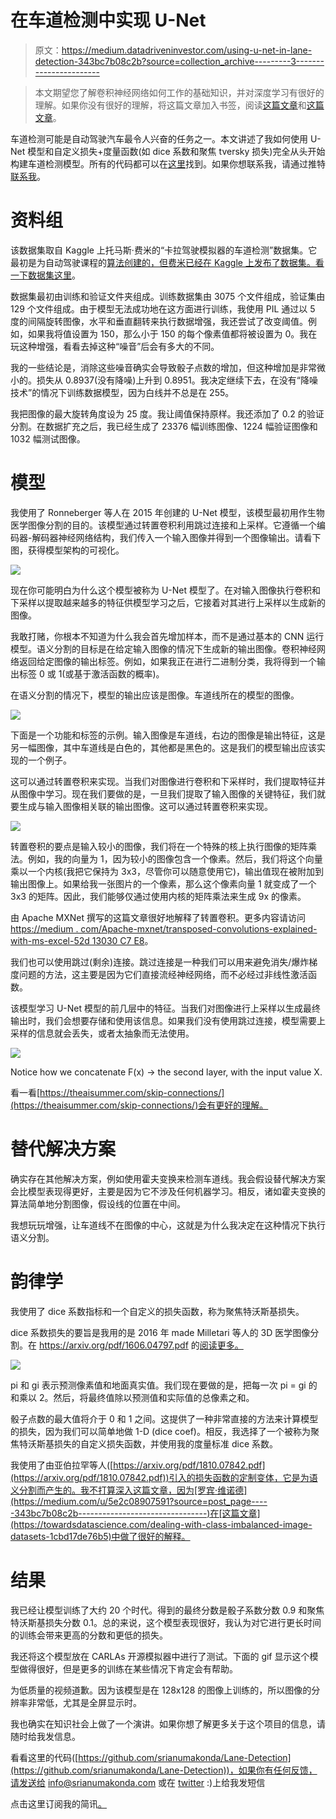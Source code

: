 # 在车道检测中实现 U-Net

> 原文：<https://medium.datadriveninvestor.com/using-u-net-in-lane-detection-343bc7b08c2b?source=collection_archive---------3----------------------->

> 本文期望您了解卷积神经网络如何工作的基础知识，并对深度学习有很好的理解。如果你没有很好的理解，将这篇文章加入书签，阅读[这篇文章](https://medium.com/datadriveninvestor/how-you-can-figure-out-your-teachers-age-without-embarrassing-yourself-f4f4363113d6)和[这篇文章](https://medium.com/analytics-vidhya/the-ultimate-ai-textbook-dc2cf5dfe755)。

车道检测可能是自动驾驶汽车最令人兴奋的任务之一。本文讲述了我如何使用 U-Net 模型和自定义损失+度量函数(如 dice 系数和聚焦 tversky 损失)完全从头开始构建车道检测模型。所有的代码都可以在[这里](https://github.com/srianumakonda/Lane-Detection)找到。如果你想联系我，请通过推特[联系我](https://twitter.com/srianumakonda)。

# 资料组

该数据集取自 Kaggle 上托马斯·费米的“卡拉驾驶模拟器的车道检测”数据集。它最初是为自动驾驶课程的[算法创建的，但费米已经在 Kaggle 上发布了数据集。看一下数据集](https://thomasfermi.github.io/Algorithms-for-Automated-Driving/Introduction/intro.html)[这里](https://www.kaggle.com/thomasfermi/lane-detection-for-carla-driving-simulator)。

数据集最初由训练和验证文件夹组成。训练数据集由 3075 个文件组成，验证集由 129 个文件组成。由于模型无法成功地在这方面进行训练，我使用 PIL 通过以 5 度的间隔旋转图像，水平和垂直翻转来执行数据增强，我还尝试了改变阈值。例如，如果我将值设置为 150，那么小于 150 的每个像素值都将被设置为 0。我在玩这种增强，看看去掉这种“噪音”后会有多大的不同。

我的一些结论是，消除这些噪音确实会导致骰子点数的增加，但这种增加是非常微小的。损失从 0.8937(没有降噪)上升到 0.8951。我决定继续下去，在没有“降噪技术”的情况下训练数据模型，因为白线并不总是在 255。

我把图像的最大旋转角度设为 25 度。我让阈值保持原样。我还添加了 0.2 的验证分割。在数据扩充之后，我已经生成了 23376 幅训练图像、1224 幅验证图像和 1032 幅测试图像。

# 模型

我使用了 Ronneberger 等人在 2015 年创建的 U-Net 模型，该模型最初用作生物医学图像分割的目的。该模型通过转置卷积利用跳过连接和上采样。它遵循一个编码器-解码器神经网络结构，我们传入一个输入图像并得到一个图像输出。请看下图，获得模型架构的可视化。

![](img/342f2c88bc2f14bea027a44026df8a50.png)

现在你可能明白为什么这个模型被称为 U-Net 模型了。在对输入图像执行卷积和下采样以提取越来越多的特征供模型学习之后，它接着对其进行上采样以生成新的图像。

我敢打赌，你根本不知道为什么我会首先增加样本，而不是通过基本的 CNN 运行模型。语义分割的目标是在给定输入图像的情况下生成新的输出图像。卷积神经网络返回给定图像的输出标签。例如，如果我正在进行二进制分类，我将得到一个输出标签 0 或 1(或基于激活函数的概率)。

在语义分割的情况下，模型的输出应该是图像。车道线所在的模型的图像。

![](img/034ba55b3924a7c12bb6cdba6cc739d1.png)

下面是一个功能和标签的示例。输入图像是车道线，右边的图像是输出特征，这是另一幅图像，其中车道线是白色的，其他都是黑色的。这是我们的模型输出应该实现的一个例子。

这可以通过转置卷积来实现。当我们对图像进行卷积和下采样时，我们提取特征并从图像中学习。现在我们要做的是，一旦我们提取了输入图像的关键特征，我们就要生成与输入图像相关联的输出图像。这可以通过转置卷积来实现。

![](img/e3a64eeab2920375a9e52ee45324aee5.png)

转置卷积的要点是输入较小的图像，我们将在一个特殊的核上执行图像的矩阵乘法。例如，我的向量为 1，因为较小的图像包含一个像素。然后，我们将这个向量乘以一个内核(我把它保持为 3x3，尽管你可以随意使用它)，输出值现在被附加到输出图像上。如果给我一张图片的一个像素，那么这个像素向量 1 就变成了一个 3x3 的矩阵。因此，我们能够仅通过使用内核的矩阵乘法来生成 9x 的像素。

由 Apache MXNet 撰写的这篇文章很好地解释了转置卷积。更多内容请访问[https://medium . com/Apache-mxnet/transposed-convolutions-explained-with-ms-excel-52d 13030 C7 E8](https://medium.com/apache-mxnet/transposed-convolutions-explained-with-ms-excel-52d13030c7e8)。

我们也可以使用跳过(剩余)连接。跳过连接是一种我们可以用来避免消失/爆炸梯度问题的方法，这主要是因为它们直接流经神经网络，而不必经过非线性激活函数。

该模型学习 U-Net 模型的前几层中的特征。当我们对图像进行上采样以生成最终输出时，我们会想要存储和使用该信息。如果我们没有使用跳过连接，模型需要上采样的信息就会丢失，或者太抽象而无法使用。

![](img/35540daa128bf5e2bbd4f34b3e6c14c0.png)

Notice how we concatenate F(x) → the second layer, with the input value X.

看一看[https://theaisummer.com/skip-connections/](https://theaisummer.com/skip-connections/)会有更好的理解。

# 替代解决方案

确实存在其他解决方案，例如使用霍夫变换来检测车道线。我会假设替代解决方案会比模型表现得更好，主要是因为它不涉及任何机器学习。相反，诸如霍夫变换的算法简单地分割图像，假设线的位置在中间。

我想玩玩增强，让车道线不在图像的中心，这就是为什么我决定在这种情况下执行语义分割。

# 韵律学

我使用了 dice 系数指标和一个自定义的损失函数，称为聚焦特沃斯基损失。

dice 系数损失的要旨是我用的是 2016 年 made Milletari 等人的 3D 医学图像分割。在 https://arxiv.org/pdf/1606.04797.pdf 的[阅读更多。](https://arxiv.org/pdf/1606.04797.pdf)

![](img/ff1a826f9848beb8a2b34869d436654b.png)

pi 和 gi 表示预测像素值和地面真实值。我们现在要做的是，把每一次 pi = gi 的和乘以 2。然后，将最终值除以预测值和实际值的总像素之和。

骰子点数的最大值将介于 0 和 1 之间。这提供了一种非常直接的方法来计算模型的损失，因为我们可以简单地做 1-D (dice coef)。相反，我选择了一个被称为聚焦特沃斯基损失的自定义损失函数，并使用我的度量标准 dice 系数。

我使用了由亚伯拉罕等人([https://arxiv.org/pdf/1810.07842.pdf](https://arxiv.org/pdf/1810.07842.pdf))引入的损失函数的定制变体，它是为语义分割而产生的。我不打算深入这篇文章，因为[罗宾·维诺德](https://medium.com/u/5e2c08907591?source=post_page-----343bc7b08c2b--------------------------------)在[这篇文章](https://towardsdatascience.com/dealing-with-class-imbalanced-image-datasets-1cbd17de76b5)中做了很好的解释。

# 结果

我已经让模型训练了大约 20 个时代。得到的最终分数是骰子系数分数 0.9 和聚焦特沃斯基损失分数 0.1。总的来说，这个模型表现很好，我认为对它进行更长时间的训练会带来更高的分数和更低的损失。

我还将这个模型放在 CARLAs 开源模拟器中进行了测试。下面的 gif 显示这个模型做得很好，但是更多的训练在某些情况下肯定会有帮助。

为低质量的视频道歉。因为该模型是在 128x128 的图像上训练的，所以图像的分辨率非常低，尤其是全屏显示时。

我也确实在知识社会上做了一个演讲。如果你想了解更多关于这个项目的信息，请随时给我发信息。

看看这里的代码([https://github.com/srianumakonda/Lane-Detection](https://github.com/srianumakonda/Lane-Detection))，如果你有任何反馈，请发送给 info@srianumakonda.com 或在 [twitter](https://twitter.com/srianumakonda) :)上给我发短信

点击这里订阅我的简讯[。](http://subscribepage.com/srianumakonda)
